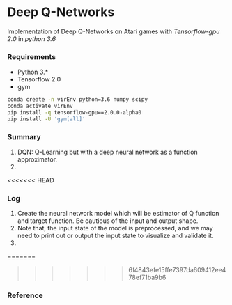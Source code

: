 # Deep Q-Networks
Implementation of Deep Q-Networks on Atari games with *Tensorflow-gpu 2.0* in *python 3.6*

### Requirements

- Python 3.*
- Tensorflow 2.0 
- gym

```bash
conda create -n virEnv python=3.6 numpy scipy
conda activate virEnv
pip install -q tensorflow-gpu==2.0.0-alpha0
pip install -U 'gym[all]'
```

### Summary

1. DQN: Q-Learning but with a deep neural network as a function approximator.
2. 
<<<<<<< HEAD


### Log
1.  Create the neural network model which will be estimator of Q function and target function. Be cautious of the input and output shape.
2.  Note that, the input state of the model is preprocessed, and we may need to print out or output the input state to visualize and validate it.
3.  
=======
>>>>>>> 6f4843efe15ffe7397da609412ee478ef71ba9b6

### Reference

